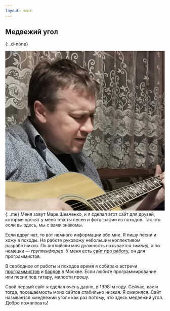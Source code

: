 ```yaml
---
layout: main
---
```


## Медвежий угол
{: .d-none}

![Собственной персоной](/img/me.jpg){: .me} Меня зовут Марк Шевченко, и я сделал этот сайт для друзей, которые просят у меня тексты песен и фотографии из походов.
Так что если вы здесь, мы с вами знакомы.

Если вдруг нет, то вот немного информации обо мне. Я пишу песни и хожу в походы. На работе руковожу небольшим
коллективом разработчиков. По английски моя должность называется *тимлид*, а по немецки&nbsp;&mdash; *группенфюрер*. У
меня есть <a href="http://markshevchenko.pro">сайт про работу</a>, он для программистов.

В свободное от работы и походов время я собираю встречи <a href="http://prog.msk.ru">программистов</a>
и <a href="https://www.meetup.com/ru-RU/bardmsk/">бардов</a> в Москве. Если любите программирование или песни под гитару,
милости прошу.

Свой первый сайт я сделал очень давно, в 1998-м году. Сейчас, как и тогда, посещаемость моих сайтов стабильно низкая.
Я смирился. Сайт называется &laquo;медвежий угол&raquo; как раз потому, что здесь медвежий угол. Добро пожаловать!
